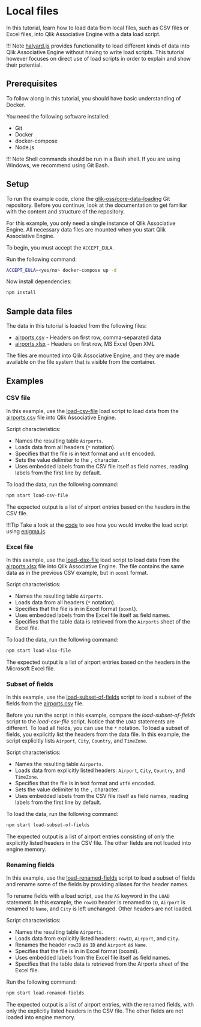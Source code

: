 # Local files

In this tutorial, learn how to load data from local files, such as CSV files or Excel files, into
Qlik Associative Engine with a data load script.

!!! Note
    [halyard.js](https://github.com/qlik-oss/halyard.js) provides functionality to load different kinds of data
    into Qlik Associative Engine without having to write load scripts. This tutorial however focuses on direct use of
    load scripts in order to explain and show their potential.

## Prerequisites

To follow along in this tutorial, you should have basic understanding of Docker.

You need the following software installed:

* Git
* Docker
* docker-compose
* Node.js

!!! Note
    Shell commands should be run in a Bash shell.
    If you are using Windows, we recommend using Git Bash.

## Setup

To run the example code, clone the [qlik-oss/core-data-loading](https://github.com/qlik-oss/core-data-loading) Git
repository. Before you continue, look at the documentation to get familiar with the content and structure of
the repository.

For this example, you only need a single instance of Qlik Associative Engine. All necessary data files are mounted when
you start Qlik Associative Engine.

To begin, you must accept the `ACCEPT_EULA`.

Run the following command:

```sh
ACCEPT_EULA=<yes/no> docker-compose up -d
```

Now install dependencies:

```sh
npm install
```

## Sample data files

The data in this tutorial is loaded from the following files:

* [airports.csv](https://github.com/qlik-oss/core-data-loading/blob/master/data/airports.csv) -
  Headers on first row, comma-separated data
* [airports.xlsx](https://github.com/qlik-oss/core-data-loading/blob/master/data/airports.xlsx) -
  Headers on first row, MS Excel Open XML

The files are mounted into Qlik Associative Engine, and they are made available on
the file system that is visible from the container.

## Examples

### CSV file

In this example, use the [load-csv-file](https://github.com/qlik-oss/core-data-loading/blob/master/scripts/load-csv-file)
load script to load data from the
[airports.csv](https://github.com/qlik-oss/core-data-loading/blob/master/data/airports.csv) file into Qlik Associative
Engine.

Script characteristics:

* Names the resulting table `Airports`.
* Loads data from all headers (`*` notation).
* Specifies that the file is in text format and `utf8` encoded.
* Sets the value delimiter to the `,` character.
* Uses embedded labels from the CSV file itself as field names, reading labels from the first line by default.

To load the data, run the following command:

```sh
npm start load-csv-file
```

The expected output is a list of airport entries based on the headers in the CSV file.

!!!Tip
    Take a look at the [code](https://github.com/qlik-oss/core-data-loading/blob/master/index.js)
    to see how you would invoke the load script using [enigma.js](https://github.com/qlik-oss/enigma.js/).

### Excel file

In this example, use the [load-xlsx-file](https://github.com/qlik-oss/core-data-loading/blob/master/scripts/load-xlsx-file)
load script to load data from the
[airports.xlsx](https://github.com/qlik-oss/core-data-loading/blob/master/data/airports.xlsx) file into Qlik
Associative Engine. The file contains the same data as in the previous CSV example, but in `ooxml` format.

Script characteristics:

* Names the resulting table `Airports`.
* Loads data from all headers (`*` notation).
* Specifies that the file is in in Excel format (`ooxml`).
* Uses embedded labels from the Excel file itself as field names.
* Specifies that the table data is retrieved from the `Airports` sheet of the Excel file.

To load the data, run the following command:

```sh
npm start load-xlsx-file
```

The expected output is a list of airport entries based on the headers in the Microsoft Excel file.

### Subset of fields

In this example, use the
[load-subset-of-fields](https://github.com/qlik-oss/core-data-loading/blob/master/scripts/load-subset-of-fields) script
to load a subset of the fields from the
[airports.csv](https://github.com/qlik-oss/core-data-loading/blob/master/data/airports.csv) file.

Before you run the script in this example, compare the _load-subset-of-fields_ script to the _load-csv-file_ script.
Notice that the `LOAD` statements are different. To load all fields, you can use the `*` notation. To load a subset
of fields, you explicitly list the headers from the data file. In this example,
the script explicitly lists `Airport`, `City`, `Country`, and `TimeZone`.

Script characteristics:

* Names the resulting table `Airports`.
* Loads data from explicitly listed headers: `Airport`, `City`, `Country`, and `TimeZone`.
* Specifies that the file is in text format and `utf8` encoded.
* Sets the value delimiter to the `,` character.
* Uses embedded labels from the CSV file itself as field names, reading labels from the first line by default.

To load the data, run the following command:

```sh
npm start load-subset-of-fields
```

The expected output is a list of airport entries consisting of only the explicitly listed headers in the CSV file.
The other fields are not loaded into engine memory.

### Renaming fields

In this example, use the
[load-renamed-fields](https://github.com/qlik-oss/core-data-loading/blob/master/scripts/load-renamed-fields) script
to load a subset of fields and rename some of the fields by providing aliases for the header names.

To rename fields with a load script, use the `AS` keyword in the `LOAD` statement. In this example,
the `rowID` header is renamed to `ID`, `Airport` is renamed to `Name`, and `City` is left unchanged.
Other headers are not loaded.

Script characteristics:

* Names the resulting table `Airports`.
* Loads data from explicitly listed headers: `rowID`, `Airport`, and `City`.
* Renames the header `rowID` as `ID` and `Airport` as `Name`.
* Specifies that the file is in in Excel format (ooxml).
* Uses embedded labels from the Excel file itself as field names.
* Specifies that the table data is retrieved from the Airports sheet of the Excel file.

Run the following command:

```sh
npm start load-renamed-fields
```

The expected output is a list of airport entries, with the renamed fields,
with only the explicitly listed headers in the CSV file.
The other fields are not loaded into engine memory.
